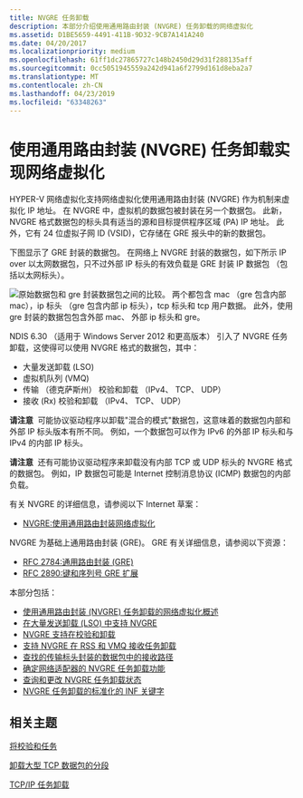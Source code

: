 ```yaml
---
title: NVGRE 任务卸载
description: 本部分介绍使用通用路由封装 (NVGRE) 任务卸载的网络虚拟化
ms.assetid: D1BE5659-4491-411B-9D32-9CB7A141A240
ms.date: 04/20/2017
ms.localizationpriority: medium
ms.openlocfilehash: 61ff1dc27865727c148b2450d29d31f288135aff
ms.sourcegitcommit: 0cc5051945559a242d941a6f2799d161d8eba2a7
ms.translationtype: MT
ms.contentlocale: zh-CN
ms.lasthandoff: 04/23/2019
ms.locfileid: "63348263"
---
```

# <a name="network-virtualization-using-generic-routing-encapsulation-nvgre-task-offload"></a>使用通用路由封装 (NVGRE) 任务卸载实现网络虚拟化

HYPER-V 网络虚拟化支持网络虚拟化使用通用路由封装 (NVGRE) 作为机制来虚拟化 IP 地址。 在 NVGRE 中，虚拟机的数据包被封装在另一个数据包。 此新，NVGRE 格式数据包的标头具有适当的源和目标提供程序区域 (PA) IP 地址。 此外，它有 24 位虚拟子网 ID (VSID)，它存储在 GRE 报头中的新的数据包。

下图显示了 GRE 封装的数据包。 在网络上 NVGRE 封装的数据包，如下所示 IP over 以太网数据包，只不过外部 IP 标头的有效负载是 GRE 封装 IP 数据包 （包括以太网标头）。

![原始数据包和 gre 封装数据包之间的比较。 两个都包含 mac （gre 包含内部 mac），ip 标头 （gre 包含内部 ip 标头），tcp 标头和 tcp 用户数据。 此外，使用 gre 封装的数据包包含外部 mac、 外部 ip 标头和 gre。](images/nvgre.png)

NDIS 6.30 （适用于 Windows Server 2012 和更高版本） 引入了 NVGRE 任务卸载，这使得可以使用 NVGRE 格式的数据包，其中：

-   大量发送卸载 (LSO)
-   虚拟机队列 (VMQ)
-   传输 （德克萨斯州） 校验和卸载 （IPv4、 TCP、 UDP）
-   接收 (Rx) 校验和卸载 （IPv4、 TCP、 UDP）

**请注意**  可能协议驱动程序以卸载"混合的模式"数据包，这意味着的数据包内部和外部 IP 标头版本有所不同。 例如，一个数据包可以作为 IPv6 的外部 IP 标头和与 IPv4 的内部 IP 标头。

 

**请注意**  还有可能协议驱动程序来卸载没有内部 TCP 或 UDP 标头的 NVGRE 格式的数据包。 例如，IP 数据包可能是 Internet 控制消息协议 (ICMP) 数据包的内部负载。

 

有关 NVGRE 的详细信息，请参阅以下 Internet 草案：

-   [NVGRE:使用通用路由封装网络虚拟化](http://ietfreport.isoc.org/idref/draft-sridharan-virtualization-nvgre/)

NVGRE 为基础上通用路由封装 (GRE)。 GRE 有关详细信息，请参阅以下资源：

-   [RFC 2784:通用路由封装 (GRE)](http://tools.ietf.org/html/rfc2784)
-   [RFC 2890:键和序列号 GRE 扩展](http://tools.ietf.org/html/rfc2890)

本部分包括：

-   [使用通用路由封装 (NVGRE) 任务卸载的网络虚拟化概述](overview-of-network-virtualization-using-generic-routing-encapsulation--nvgre--task-offload.md)
-   [在大量发送卸载 (LSO) 中支持 NVGRE](supporting-nvgre-in-large-send-offload--lso-.md)
-   [NVGRE 支持在校验和卸载](supporting-nvgre-in-checksum-offload.md)
-   [支持 NVGRE 在 RSS 和 VMQ 接收任务卸载](supporting-nvgre-in-rss-and-vmq-receive-task-offloads.md)
-   [查找的传输标头封装的数据包中的接收路径](locating-the-transport-header-for-encapsulaged-packets-in-the-receive-path.md)
-   [确定网络适配器的 NVGRE 任务卸载功能](determining-the-nvgre-task-offload-capabilities-of-a-network-adapter.md)
-   [查询和更改 NVGRE 任务卸载状态](querying-and-changing-nvgre-task-offload-state.md)
-   [NVGRE 任务卸载的标准化的 INF 关键字](standardized-inf-keywords-for-nvgre-task-offload.md)

## <a name="related-topics"></a>相关主题


[将校验和任务](offloading-checksum-tasks.md)

[卸载大型 TCP 数据包的分段](offloading-the-segmentation-of-large-tcp-packets.md)

[TCP/IP 任务卸载](task-offload.md)

 

 






